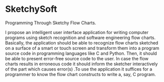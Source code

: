 SketchySoft
===========

Programming Through Sketchy Flow Charts.

I propose an intelligent user interface application for writing computer programs using sketch
recognition and software engineering flow charts. Basically, the application should be able to
recognize flow charts sketched on a surface of a smart or touch screen and transform them into a
program source code in programming languages like C and Python. Then, it should be able to present
error-free source code to the user. In case the flow charts results in erroneous code it should inform the
sketcher interactively of the part which causes error(s) .To use the application it suffices for a
programmer to know the flow chart constructs to write a, say, C program.
